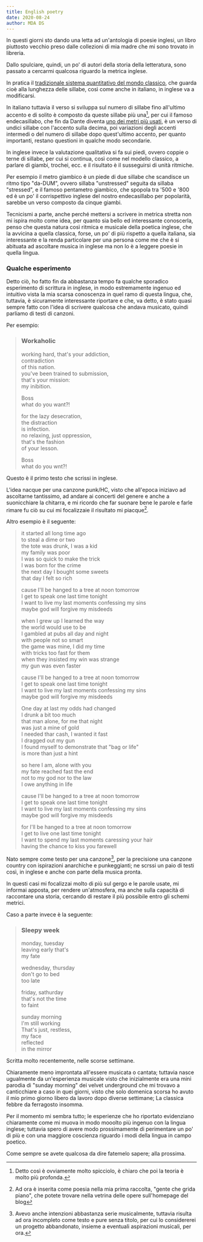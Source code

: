 ```yaml
---
title: English poetry
date: 2020-08-24
author: MDA DS
---
```


In questi giorni sto dando una letta ad un'antologia di poesie inglesi, un libro piuttosto vecchio preso dalle collezioni di mia madre che mi sono trovato in libreria.

Dallo spulciare, quindi, un po' di autori della storia della letteratura, sono passato a cercarmi qualcosa riguardo la metrica inglese.

In pratica il [tradizionale sistema quantitativo del mondo classico](https://it.wikipedia.org/wiki/Metrica_quantitativa#:~:text=La%20metrica%20quantitativa%20%C3%A8%20una,propria%20di%20molte%20lingue%20moderne.&text=Nella%20poesia%20italiana%20moderna%20vi,di%20riproporre%20l'antica%20metrica.), che guarda cioè alla lunghezza delle sillabe, così come anche in italiano, in inglese va a modificarsi.

In italiano tuttavia il verso si sviluppa sul numero di sillabe fino all'ultimo accento e di solito è composto da queste sillabe più una[^1], per cui il famoso endecasillabo, che fin da Dante diventa [uno dei metri più usati](https://www-sciencedirect-com.libezproxy.open.ac.uk/science/article/pii/S0024384114000023), è un verso di undici sillabe con l'accento sulla decima, poi variazioni degli accenti intermedi o del numero di sillabe dopo quest'ultimo accento, per quanto importanti, restano questioni in qualche modo secondarie.

In inglese invece la valutazione qualitativa si fa sui piedi, ovvero coppie o terne di sillabe, per cui si continua, così come nel modello classico, a parlare di giambi, trochei, ecc. e il risultato è il susseguirsi di unità ritmiche.

Per esempio il metro giambico è un piede di due sillabe che scandisce un ritmo tipo "da-DUM", ovvero sillaba "unstressed" seguita da sillaba "stressed", e il famoso pentametro giambico, che spopola tra '500 e '800 ed è un po' il corrispettivo inglese del nostro endecasillabo per popolarità, sarebbe un verso composto da cinque giambi.

Tecnicismi a parte, anche perché mettersi a scrivere in metrica stretta non mi ispira molto come idea, per quanto sia bello ed interessante conoscerla, penso che questa natura così ritmica e musicale della poetica inglese, che la avvicina a quella classica, forse, un po' di più rispetto a quella italiana, sia interessante e la renda particolare per una persona come me che è si abituata ad ascoltare musica in inglese ma non lo è  a leggere poesie in quella lingua.

### Qualche esperimento

Detto ciò, ho fatto fin da abbastanza tempo fa qualche sporadico esperimento di scrittura in inglese, in modo estremamente ingenuo ed intuitivo vista la mia scarsa conoscenza in quel ramo di questa lingua, che, tuttavia, è sicuramente interessante riportare e che, va detto, è stato quasi sempre fatto con l'idea di scrivere qualcosa che andava musicato, quindi parliamo di testi di canzoni.

Per esempio:

> ### Workaholic
> 
> working hard, that's your addiction,<br>
> contradiction<br>
> of this nation.<br>
> you've been trained to submission,<br>
> that's your mission:<br>
> my inibition.<br>
>
> Boss<br>
> what do you want?!<br>
>
> for the lazy desecration,<br>
> the distraction<br>
> is infection.<br>
> no relaxing, just oppression,<br>
> that's the fashion<br>
> of your lesson.<br>
>
> Boss<br>
> what do you wnt?!<br>

Questo è il primo testo che scrissi in inglese.

L'idea nacque per una canzone punk/HC, visto che all'epoca iniziavo ad ascoltarne tantissimo, ad andare ai concerti del genere e anche a suonicchiare la chitarra, e mi ricordo che far suonare bene le parole e farle rimare fu ciò su cui mi focalizzaie il risultato mi piacque[^2].

Altro esempio è il seguente:

> it started all long time ago<br>
> to steal a dime or two<br>
> the tote was drunk, I was a kid<br>
> my family was poor<br>
> I was so quick to make the trick<br>
> I was born for the crime<br>
> the next day I bought some sweets<br>
> that day I felt so rich<br>
>
> cause I'll be hanged to a tree at noon tomorrow<br>
> I get to speak one last time tonight<br>
> I want to live my last moments confessing my sins<br>
> maybe god will forgive my misdeeds<br>
>
> when I grew up I learned the way<br>
> the world would use to be<br>
> I gambled at pubs all day and night<br>
> with people not so smart<br>
> the game was mine, I did my time<br>
> with tricks too fast for them<br>
> when they insisted my win was strange<br>
> my gun was even faster<br>
>
> cause I'll be hanged to a tree at noon tomorrow<br>
> I get to speak one last time tonight<br>
> I want to live my last moments confessing my sins<br>
> maybe god will forgive my misdeeds<br>
>
> One day at last my odds had changed<br>
> I drunk a bit too much<br>
> that man alone, for me that night<br>
> was just a mine of gold<br>
> I needed thar cash, I wanted it fast<br>
> I dragged out my gun<br>
> I found myself to demonstrate that "bag or life"<br>
> is more than just a hint<br>
>
> so here I am, alone with you<br>
> my fate reached fast the end<br>
> not to my god nor to the law<br>
> I owe anything in life<br>
>
> cause I'll be hanged to a tree at noon tomorrow<br>
> I get to speak one last time tonight<br>
> I want to live my last moments confessing my sins<br>
> maybe god will forgive my misdeeds<br>
>
> for I'll be hanged to a tree at noon tomorrow<br>
> I get to live one last time tonight<br>
> I want to spend my last moments caressing your hair<br>
> having the chance to kiss you farewell<br>

Nato sempre come testo per una canzone[^3], per la precisione una canzone country con ispirazioni anarchiche e punkeggianti; ne scrssi un paio di testi così, in inglese e anche con parte della musica pronta.

In questi casi mi focalizzai molto di più sul gergo e le parole usate, mi informai apposta, per rendere un'atmosfera, ma anche sulla capacità di raccontare una storia, cercando di restare il più possibile entro gli schemi metrici.

Caso a parte invece è la seguente:

> ### Sleepy week
>
> monday, tuesday<br>
> leaving early that's<br>
> my fate<br>
>
> wednesday, thursday<br>
> don't go to bed<br>
> too late<br>
>
> friday, sathurday<br>
> that's not the time<br>
> to faint<br>
>
> sunday morning<br>
> I'm still working<br>
> That's just, restless,<br>
> my face<br>
> reflected<br>
> in the mirror<br>

Scritta molto recentemente, nelle scorse settimane.

Chiaramente meno improntata all'essere musicata o cantata; tuttavia nasce ugualmente da un'esperienza musicale visto che inizialmente era una mini parodia di "sunday morning" dei velvet underground che mi trovavo a canticchiare a caso in quei giorni, visto che solo domenica scorsa ho avuto il mio primo giorno libero da lavoro dopo diverse settimane; La classica febbre da ferragosto insomma.

Per il momento mi sembra tutto; le esperienze che ho riportato evidenziano chiaramente come mi muova in modo mooolto più ingenuo con la lingua inglese; tuttavia spero di avere modo prossimamente di perimentare un po' di più e con una maggiore coscienza riguardo i modi della lingua in campo poetico.

Come sempre se avete qualcosa da dire fatemelo sapere; alla prossima.

[^1]: Detto così è ovviamente molto spicciolo, è chiaro che poi la teoria è molto più profonda.
[^2]: Ad ora è inserita come poesia nella mia prima raccolta, "gente che grida piano", che potete trovare nella vetrina delle opere sull'homepage del blog
[^3]: Avevo anche intenzioni abbastanza serie musicalmente, tuttavia risulta ad ora incompleto come testo e pure senza titolo, per cui lo considererei un progetto abbandonato, insieme a eventuali aspirazioni musicali, per ora.
